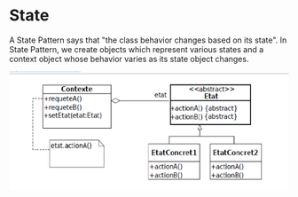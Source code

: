 # State

A State Pattern says that "the class behavior changes based on its state". In State Pattern, we create objects which represent various states and a context object whose behavior varies as its state object changes.

![State%207addd26ca8af4929b636a4fcc773e19d/Untitled.png](State%207addd26ca8af4929b636a4fcc773e19d/Untitled.png)